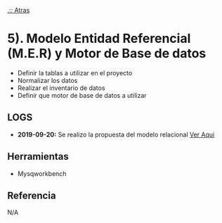 [.:: Atras](https://github.com/wizanchez/team_losdos)
# 5). Modelo Entidad Referencial (M.E.R) y Motor de Base de datos 

- Definir la tablas a utilizar en el proyecto
- Normalizar los datos
- Realizar el inventario de datos
- Definir que motor de base de datos a utilizar

## LOGS

- **2019-09-20:** Se realizo la propuesta del modelo relacional [ Ver Aqui](https://github.com/wizanchez/team_losdos)

## Herramientas

- Mysqworkbench

## Referencia
N/A